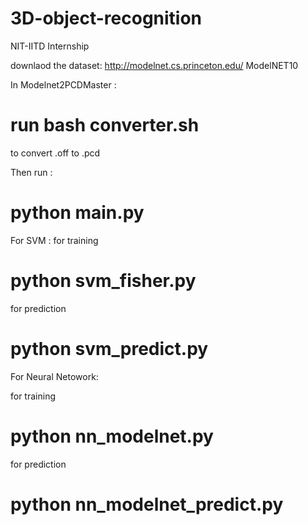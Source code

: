 # 3D-object-recognition
NIT-IITD Internship

downlaod the dataset:
http://modelnet.cs.princeton.edu/
ModelNET10

In Modelnet2PCDMaster :
# run bash converter.sh

to convert .off to .pcd

Then run : 
# python main.py

For SVM :
for training
# python svm_fisher.py 
for prediction 

# python svm_predict.py


For Neural Netowork:

for training 
# python nn_modelnet.py

for prediction 

# python nn_modelnet_predict.py
